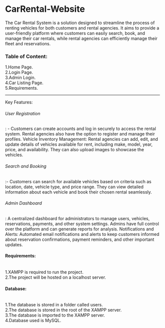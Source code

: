 # CarRental-Website
The Car Rental System is a solution designed to streamline the process of renting vehicles for both customers and rental agencies. It aims to provide a user-friendly platform where customers can easily search, book, and manage their car rentals, while rental agencies can efficiently manage their fleet and reservations.

<h3>Table of Content:</h3>

1.Home Page.<br>
2.Login Page.<br>
3.Admin Login.<br>
4.Car Listing Page.<br>
5.Requirements.<br>

<hr>Key Features:</h3><br>
<h6>User Registration</h6>
: - Customers can create accounts and log in securely to access the rental system. Rental agencies also have the option to register and manage their profiles.
Vehicle Inventory Management: Rental agencies can add, edit, and update details of vehicles available for rent, including make, model, year, price, and availability. They can also upload images to showcase the vehicles.

<h6>Search and Booking</h6>
:- Customers can search for available vehicles based on criteria such as location, date, vehicle type, and price range. They can view detailed information about each vehicle and book their chosen rental seamlessly.


<h6>Admin Dashboard</h6>
: A centralized dashboard for administrators to manage users, vehicles, reservations, payments, and other system settings. Admins have full control over the platform and can generate reports for analysis.
Notifications and Alerts: Automated email notifications and alerts to keep customers informed about reservation confirmations, payment reminders, and other important updates.


<h4>Requirements:</h4><br>
1.XAMPP is required to run the project. <br> 2.The project will be hosted on a localhost server.

<h4>Database:</h4><br>
1.The database is stored in a folder called users.<br> 2.The database is stored in the root of the XAMPP server.<br> 3.The database is imported to the XAMPP server. <br>4.Database used is MySQL.
